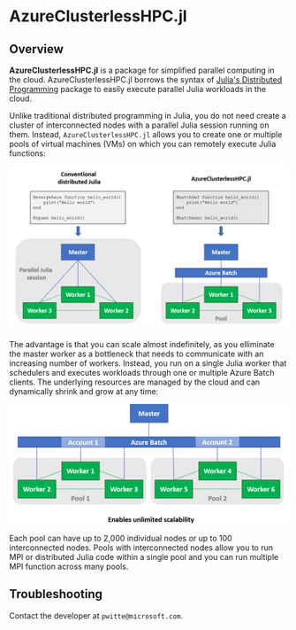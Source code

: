# AzureClusterlessHPC.jl

## Overview

**AzureClusterlessHPC.jl** is a package for simplified parallel computing in the cloud. AzureClusterlessHPC.jl borrows the syntax of [Julia's Distributed Programming](https://docs.julialang.org/en/v1/stdlib/Distributed/) package to easily execute parallel Julia workloads in the cloud.

Unlike traditional distributed programming in Julia, you do not need create a cluster of interconnected nodes with a parallel Julia session running on them. Instead, `AzureClusterlessHPC.jl` allows you to create one or multiple pools of virtual machines (VMs) on which you can remotely execute Julia functions:

![im1](docs/azureclusterlesshpc.png)

The advantage is that you can scale almost indefinitely, as you elliminate the master worker as a bottleneck that needs to communicate with an increasing number of workers. Instead, you run on a single Julia worker that schedulers and executes workloads through one or multiple Azure Batch clients. The underlying resources are managed by the cloud and can dynamically shrink and grow at any time:

![im1](docs/scaling.png)

Each pool can have up to 2,000 individual nodes or up to 100 interconnected nodes. Pools with interconnected nodes allow you to run MPI or distributed Julia code within a single pool and you can run multiple MPI function across many pools.


## Troubleshooting

Contact the developer at `pwitte@microsoft.com`.

